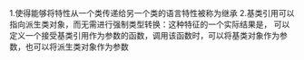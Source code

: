 1.使得能够将特性从一个类传递给另一个类的语言特性被称为继承
2.基类引用可以指向派生类对象，而无需进行强制类型转换：这种特征的一个实际结果是，
    可以定义一个接受基类引用作为参数的函数，调用该函数时，可以将基类对象作为参数，也可以将派生类对象作为参数
